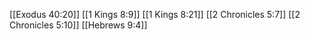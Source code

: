 [[Exodus 40:20]]
[[1 Kings 8:9]]
[[1 Kings 8:21]]
[[2 Chronicles 5:7]]
[[2 Chronicles 5:10]]
[[Hebrews 9:4]]
